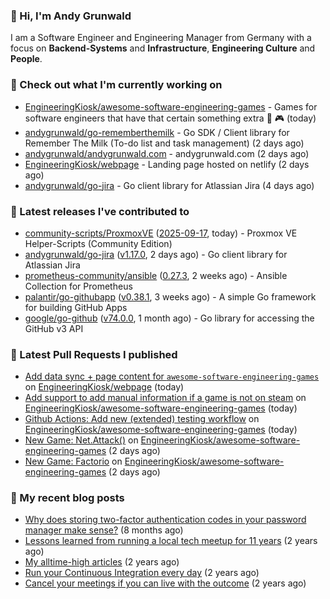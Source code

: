 ### 👋 Hi, I'm Andy Grunwald

I am a Software Engineer and Engineering Manager from Germany with a focus on **Backend-Systems** and **Infrastructure**, **Engineering Culture** and **People**.

### 👷 Check out what I'm currently working on


- [EngineeringKiosk/awesome-software-engineering-games](https://github.com/EngineeringKiosk/awesome-software-engineering-games) - Games for software engineers that have that certain something extra 👾 🎮 (today)
- [andygrunwald/go-rememberthemilk](https://github.com/andygrunwald/go-rememberthemilk) - Go SDK / Client library for Remember The Milk (To-do list and task management) (2 days ago)
- [andygrunwald/andygrunwald.com](https://github.com/andygrunwald/andygrunwald.com) - andygrunwald.com (2 days ago)
- [EngineeringKiosk/webpage](https://github.com/EngineeringKiosk/webpage) - Landing page hosted on netlify (2 days ago)
- [andygrunwald/go-jira](https://github.com/andygrunwald/go-jira) - Go client library for Atlassian Jira (4 days ago)

### 🔭 Latest releases I've contributed to


- [community-scripts/ProxmoxVE](https://github.com/community-scripts/ProxmoxVE) ([2025-09-17](https://github.com/community-scripts/ProxmoxVE/releases/tag/2025-09-17), today) - Proxmox VE Helper-Scripts (Community Edition) 
- [andygrunwald/go-jira](https://github.com/andygrunwald/go-jira) ([v1.17.0](https://github.com/andygrunwald/go-jira/releases/tag/v1.17.0), 2 days ago) - Go client library for Atlassian Jira
- [prometheus-community/ansible](https://github.com/prometheus-community/ansible) ([0.27.3](https://github.com/prometheus-community/ansible/releases/tag/0.27.3), 2 weeks ago) - Ansible Collection for Prometheus
- [palantir/go-githubapp](https://github.com/palantir/go-githubapp) ([v0.38.1](https://github.com/palantir/go-githubapp/releases/tag/v0.38.1), 3 weeks ago) - A simple Go framework for building GitHub Apps
- [google/go-github](https://github.com/google/go-github) ([v74.0.0](https://github.com/google/go-github/releases/tag/v74.0.0), 1 month ago) - Go library for accessing the GitHub v3 API

### 🔨 Latest Pull Requests I published


- [Add data sync &#43; page content for `awesome-software-engineering-games`](https://github.com/EngineeringKiosk/webpage/pull/1123) on [EngineeringKiosk/webpage](https://github.com/EngineeringKiosk/webpage) (today)
- [Add support to add manual information if a game is not on steam](https://github.com/EngineeringKiosk/awesome-software-engineering-games/pull/13) on [EngineeringKiosk/awesome-software-engineering-games](https://github.com/EngineeringKiosk/awesome-software-engineering-games) (today)
- [Github Actions: Add new (extended) testing workflow](https://github.com/EngineeringKiosk/awesome-software-engineering-games/pull/12) on [EngineeringKiosk/awesome-software-engineering-games](https://github.com/EngineeringKiosk/awesome-software-engineering-games) (today)
- [New Game: Net.Attack()](https://github.com/EngineeringKiosk/awesome-software-engineering-games/pull/10) on [EngineeringKiosk/awesome-software-engineering-games](https://github.com/EngineeringKiosk/awesome-software-engineering-games) (2 days ago)
- [New Game: Factorio](https://github.com/EngineeringKiosk/awesome-software-engineering-games/pull/9) on [EngineeringKiosk/awesome-software-engineering-games](https://github.com/EngineeringKiosk/awesome-software-engineering-games) (2 days ago)

### 📝 My recent blog posts


- [Why does storing two-factor authentication codes in your password manager make sense?](https://andygrunwald.com/blog/why-does-storing-two-factor-authentication-codes-in-your-password-manager-make-sense/) (8 months ago)
- [Lessons learned from running a local tech meetup for 11 years](https://andygrunwald.com/blog/lessons-learned-from-running-a-local-tech-meetup-for-11-years/) (2 years ago)
- [My alltime-high articles](https://andygrunwald.com/blog/my-all-time-high-articles/) (2 years ago)
- [Run your Continuous Integration every day](https://andygrunwald.com/blog/run-your-continuous-integration-every-day/) (2 years ago)
- [Cancel your meetings if you can live with the outcome](https://andygrunwald.com/blog/cancel-your-meetings-if-you-can-live-with-the-outcome/) (2 years ago)
